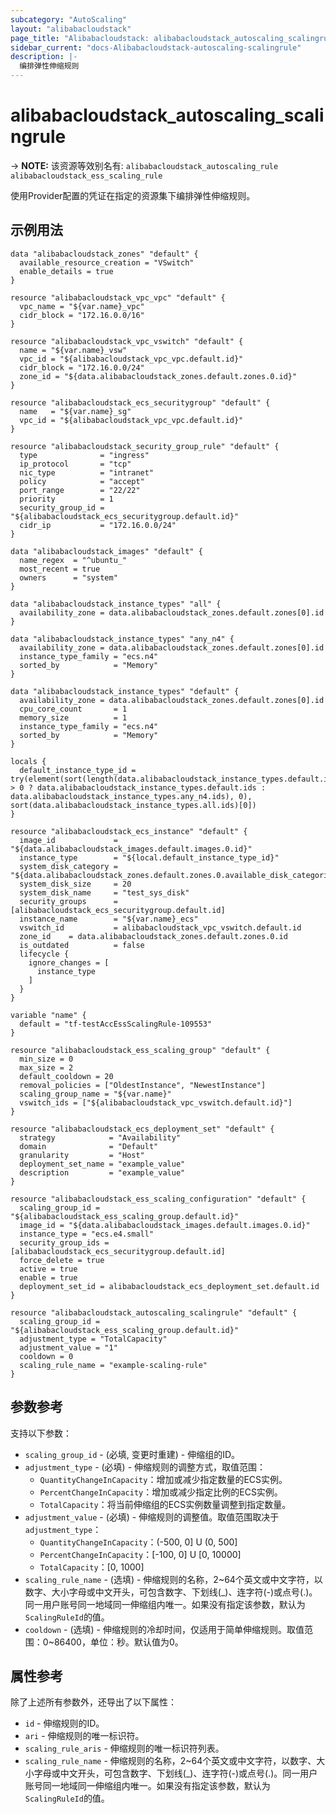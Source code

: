 ```yaml
---
subcategory: "AutoScaling"
layout: "alibabacloudstack"
page_title: "Alibabacloudstack: alibabacloudstack_autoscaling_scalingrule"
sidebar_current: "docs-Alibabacloudstack-autoscaling-scalingrule"
description: |- 
  编排弹性伸缩规则
---
```


# alibabacloudstack_autoscaling_scalingrule
-> **NOTE:** 该资源等效别名有: `alibabacloudstack_autoscaling_rule` `alibabacloudstack_ess_scaling_rule`

使用Provider配置的凭证在指定的资源集下编排弹性伸缩规则。

## 示例用法

```hcl
data "alibabacloudstack_zones" "default" {
  available_resource_creation = "VSwitch"
  enable_details = true
}

resource "alibabacloudstack_vpc_vpc" "default" {
  vpc_name = "${var.name}_vpc"
  cidr_block = "172.16.0.0/16"
}

resource "alibabacloudstack_vpc_vswitch" "default" {
  name = "${var.name}_vsw"
  vpc_id = "${alibabacloudstack_vpc_vpc.default.id}"
  cidr_block = "172.16.0.0/24"
  zone_id = "${data.alibabacloudstack_zones.default.zones.0.id}"
}

resource "alibabacloudstack_ecs_securitygroup" "default" {
  name   = "${var.name}_sg"
  vpc_id = "${alibabacloudstack_vpc_vpc.default.id}"
}

resource "alibabacloudstack_security_group_rule" "default" {
  type              = "ingress"
  ip_protocol       = "tcp"
  nic_type          = "intranet"
  policy            = "accept"
  port_range        = "22/22"
  priority          = 1
  security_group_id = "${alibabacloudstack_ecs_securitygroup.default.id}"
  cidr_ip           = "172.16.0.0/24"
}

data "alibabacloudstack_images" "default" {
  name_regex  = "^ubuntu_"
  most_recent = true
  owners      = "system"
}

data "alibabacloudstack_instance_types" "all" {
  availability_zone = data.alibabacloudstack_zones.default.zones[0].id
}

data "alibabacloudstack_instance_types" "any_n4" {
  availability_zone = data.alibabacloudstack_zones.default.zones[0].id
  instance_type_family = "ecs.n4"
  sorted_by            = "Memory"
}

data "alibabacloudstack_instance_types" "default" {
  availability_zone = data.alibabacloudstack_zones.default.zones[0].id
  cpu_core_count       = 1
  memory_size          = 1
  instance_type_family = "ecs.n4"
  sorted_by            = "Memory"
}

locals {
  default_instance_type_id = try(element(sort(length(data.alibabacloudstack_instance_types.default.instance_types) > 0 ? data.alibabacloudstack_instance_types.default.ids : data.alibabacloudstack_instance_types.any_n4.ids), 0), sort(data.alibabacloudstack_instance_types.all.ids)[0])
}

resource "alibabacloudstack_ecs_instance" "default" {
  image_id             = "${data.alibabacloudstack_images.default.images.0.id}"
  instance_type        = "${local.default_instance_type_id}"
  system_disk_category = "${data.alibabacloudstack_zones.default.zones.0.available_disk_categories.0}"
  system_disk_size     = 20
  system_disk_name     = "test_sys_disk"
  security_groups      = [alibabacloudstack_ecs_securitygroup.default.id]
  instance_name        = "${var.name}_ecs"
  vswitch_id           = alibabacloudstack_vpc_vswitch.default.id
  zone_id    = data.alibabacloudstack_zones.default.zones.0.id
  is_outdated          = false
  lifecycle {
    ignore_changes = [
      instance_type
    ]
  }
}

variable "name" {
  default = "tf-testAccEssScalingRule-109553"
}

resource "alibabacloudstack_ess_scaling_group" "default" {
  min_size = 0
  max_size = 2
  default_cooldown = 20
  removal_policies = ["OldestInstance", "NewestInstance"]
  scaling_group_name = "${var.name}"
  vswitch_ids = ["${alibabacloudstack_vpc_vswitch.default.id}"]
}

resource "alibabacloudstack_ecs_deployment_set" "default" {
  strategy            = "Availability"
  domain              = "Default"
  granularity         = "Host"
  deployment_set_name = "example_value"
  description         = "example_value"
}

resource "alibabacloudstack_ess_scaling_configuration" "default" {
  scaling_group_id = "${alibabacloudstack_ess_scaling_group.default.id}"
  image_id = "${data.alibabacloudstack_images.default.images.0.id}"
  instance_type = "ecs.e4.small"
  security_group_ids = [alibabacloudstack_ecs_securitygroup.default.id]
  force_delete = true
  active = true
  enable = true
  deployment_set_id = alibabacloudstack_ecs_deployment_set.default.id
}

resource "alibabacloudstack_autoscaling_scalingrule" "default" {
  scaling_group_id = "${alibabacloudstack_ess_scaling_group.default.id}"
  adjustment_type = "TotalCapacity"
  adjustment_value = "1"
  cooldown = 0
  scaling_rule_name = "example-scaling-rule"
}
```

## 参数参考

支持以下参数：

* `scaling_group_id` - (必填, 变更时重建) - 伸缩组的ID。
* `adjustment_type` - (必填) - 伸缩规则的调整方式，取值范围：
  * `QuantityChangeInCapacity`：增加或减少指定数量的ECS实例。
  * `PercentChangeInCapacity`：增加或减少指定比例的ECS实例。
  * `TotalCapacity`：将当前伸缩组的ECS实例数量调整到指定数量。
* `adjustment_value` - (必填) - 伸缩规则的调整值。取值范围取决于`adjustment_type`：
  * `QuantityChangeInCapacity`：(-500, 0] U (0, 500]
  * `PercentChangeInCapacity`：[-100, 0] U [0, 10000]
  * `TotalCapacity`：[0, 1000]
* `scaling_rule_name` - (选填) - 伸缩规则的名称，2~64个英文或中文字符，以数字、大小字母或中文开头，可包含数字、下划线(_)、连字符(-)或点号(.)。同一用户账号同一地域同一伸缩组内唯一。如果没有指定该参数，默认为`ScalingRuleId`的值。
* `cooldown` - (选填) - 伸缩规则的冷却时间，仅适用于简单伸缩规则。取值范围：0~86400，单位：秒。默认值为0。

## 属性参考

除了上述所有参数外，还导出了以下属性：

* `id` - 伸缩规则的ID。
* `ari` - 伸缩规则的唯一标识符。
* `scaling_rule_aris` - 伸缩规则的唯一标识符列表。
* `scaling_rule_name` - 伸缩规则的名称，2~64个英文或中文字符，以数字、大小字母或中文开头，可包含数字、下划线(_)、连字符(-)或点号(.)。同一用户账号同一地域同一伸缩组内唯一。如果没有指定该参数，默认为`ScalingRuleId`的值。
```